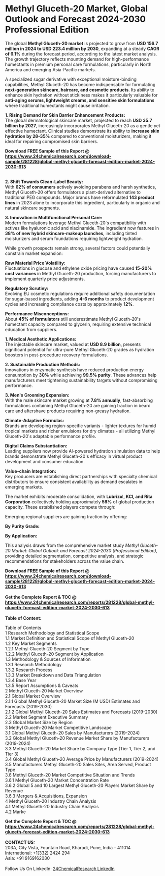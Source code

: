 <h1>Methyl Gluceth-20 Market, Global Outlook and Forecast 2024-2030 Professional Edition</h1><p>The global <strong>Methyl Gluceth-20 market</strong> is projected to grow from <strong>USD 156.7 million in 2024 to USD 223.4 million by 2030</strong>, expanding at a steady <strong>CAGR of 6.1%</strong> during the forecast period, according to the latest market analysis. The growth trajectory reflects mounting demand for high-performance humectants in premium personal care formulations, particularly in North America and emerging Asia-Pacific markets.</p><p>A specialized sugar derivative with exceptional moisture-binding capabilities, Methyl Gluceth-20 has become indispensable for formulating <strong>next-generation skincare, haircare, and cosmetic products</strong>. Its ability to enhance skin hydration without stickiness makes it particularly valuable for <strong>anti-aging serums, lightweight creams, and sensitive skin formulations</strong> where traditional humectants might cause irritation.</p><p><strong>1. Rising Demand for Skin Barrier Enhancement Products:</strong><br>
The global dermatological skincare market, projected to reach <strong>USD 35.7 billion by 2027</strong>, increasingly incorporates Methyl Gluceth-20 as a gentle yet effective humectant. Clinical studies demonstrate its ability to <strong>increase skin hydration by 28-35%</strong> compared to conventional moisturizers, making it ideal for repairing compromised skin barriers.</p><div><b>Download FREE Sample of this Report @ 
            <a href="https://www.24chemicalresearch.com/download-sample/281228/global-methyl-gluceth-forecast-edition-market-2024-2030-613">
            https://www.24chemicalresearch.com/download-sample/281228/global-methyl-gluceth-forecast-edition-market-2024-2030-613</a></b></div><br><p><strong>2. Shift Towards Clean-Label Beauty:</strong><br>
With <strong>62% of consumers</strong> actively avoiding parabens and harsh synthetics, Methyl Gluceth-20 offers formulators a plant-derived alternative to traditional PEG compounds. Major brands have reformulated <strong>143 product lines</strong> in 2023 alone to incorporate this ingredient, particularly in organic and natural skincare segments.</p><p><strong>3. Innovation in Multifunctional Personal Care:</strong><br>
Modern formulations leverage Methyl Gluceth-20's compatibility with actives like hyaluronic acid and niacinamide. The ingredient now features in <strong>38% of new hybrid skincare-makeup launches</strong>, including tinted moisturizers and serum foundations requiring lightweight hydration.</p><p>While growth prospects remain strong, several factors could potentially constrain market expansion:</p><p><strong>Raw Material Price Volatility:</strong><br>
    Fluctuations in glucose and ethylene oxide pricing have caused <strong>15-20% cost variances</strong> in Methyl Gluceth-20 production, forcing manufacturers to implement quarterly price adjustments.</p><p><strong>Regulatory Scrutiny:</strong><br>
    Evolving EU cosmetic regulations require additional safety documentation for sugar-based ingredients, adding <strong>4-6 months</strong> to product development cycles and increasing compliance costs by approximately <strong>12%</strong>.</p><p><strong>Performance Misconceptions:</strong><br>
    About <strong>45% of formulators</strong> still underestimate Methyl Gluceth-20's humectant capacity compared to glycerin, requiring extensive technical education from suppliers.</p><p><strong>1. Medical Aesthetic Applications:</strong><br>
The injectable skincare market, valued at <strong>USD 8.9 billion</strong>, presents significant potential for ultra-pure Methyl Gluceth-20 grades as hydration boosters in post-procedure recovery formulations.</p><p><strong>2. Sustainable Production Methods:</strong><br>
Innovations in enzymatic synthesis have reduced production energy consumption by <strong>30%</strong> while achieving <strong>99.5% purity</strong>. These advances help manufacturers meet tightening sustainability targets without compromising performance.</p><p><strong>3. Men's Grooming Expansion:</strong><br>
With the male skincare market growing at <strong>7.8% annually</strong>, fast-absorbing formulations containing Methyl Gluceth-20 are gaining traction in beard care and aftershave products requiring non-greasy hydration.</p><p><strong>Climate-Adaptive Formulas:</strong><br>
    Brands are developing region-specific variants - lighter textures for humid tropical markets and richer emulsions for dry climates - all utilizing Methyl Gluceth-20's adaptable performance profile.</p><p><strong>Digital Claims Substantiation:</strong><br>
    Leading suppliers now provide AI-powered hydration simulation data to help brands demonstrate Methyl Gluceth-20's efficacy in virtual product development and consumer education.</p><p><strong>Value-chain Integration:</strong><br>
    Key producers are establishing direct partnerships with specialty chemical distributors to ensure consistent availability as demand escalates in emerging markets.</p><p>The market exhibits moderate consolidation, with <strong>Lubrizol, KCI, and Rita Corporation</strong> collectively holding approximately <strong>58%</strong> of global production capacity. These established players compete through:</p><p>Emerging regional suppliers are gaining traction by offering:</p><p><strong>By Purity Grade:</strong></p><p><strong>By Application:</strong></p><p>This analysis draws from the comprehensive market study <em>Methyl Gluceth-20 Market: Global Outlook and Forecast 2024-2030 (Professional Edition)</em>, providing detailed segmentation, competitive analysis, and strategic recommendations for stakeholders across the value chain.</p><div><b>Download FREE Sample of this Report @ 
            <a href="https://www.24chemicalresearch.com/download-sample/281228/global-methyl-gluceth-forecast-edition-market-2024-2030-613">
            https://www.24chemicalresearch.com/download-sample/281228/global-methyl-gluceth-forecast-edition-market-2024-2030-613</a></b></div><br><div><b>Get the Complete Report & TOC @ 
            <a href="https://www.24chemicalresearch.com/reports/281228/global-methyl-gluceth-forecast-edition-market-2024-2030-613">
            https://www.24chemicalresearch.com/reports/281228/global-methyl-gluceth-forecast-edition-market-2024-2030-613</a></b></div><br>
            <b>Table of Content:</b><p>Table of Contents<br />
 1 Research Methodology and Statistical Scope<br />
 1.1 Market Definition and Statistical Scope of Methyl Gluceth-20<br />
 1.2 Key Market Segments<br />
 1.2.1 Methyl Gluceth-20 Segment by Type<br />
 1.2.2 Methyl Gluceth-20 Segment by Application<br />
 1.3 Methodology & Sources of Information<br />
 1.3.1 Research Methodology<br />
 1.3.2 Research Process<br />
 1.3.3 Market Breakdown and Data Triangulation<br />
 1.3.4 Base Year<br />
 1.3.5 Report Assumptions & Caveats<br />
 2 Methyl Gluceth-20 Market Overview<br />
 2.1 Global Market Overview<br />
 2.1.1 Global Methyl Gluceth-20 Market Size (M USD) Estimates and Forecasts (2019-2030)<br />
 2.1.2 Global Methyl Gluceth-20 Sales Estimates and Forecasts (2019-2030)<br />
 2.2 Market Segment Executive Summary<br />
 2.3 Global Market Size by Region<br />
 3 Methyl Gluceth-20 Market Competitive Landscape<br />
 3.1 Global Methyl Gluceth-20 Sales by Manufacturers (2019-2024)<br />
 3.2 Global Methyl Gluceth-20 Revenue Market Share by Manufacturers (2019-2024)<br />
 3.3 Methyl Gluceth-20 Market Share by Company Type (Tier 1, Tier 2, and Tier 3)<br />
 3.4 Global Methyl Gluceth-20 Average Price by Manufacturers (2019-2024)<br />
 3.5 Manufacturers Methyl Gluceth-20 Sales Sites, Area Served, Product Type<br />
 3.6 Methyl Gluceth-20 Market Competitive Situation and Trends<br />
 3.6.1 Methyl Gluceth-20 Market Concentration Rate<br />
 3.6.2 Global 5 and 10 Largest Methyl Gluceth-20 Players Market Share by Revenue<br />
 3.6.3 Mergers & Acquisitions, Expansion<br />
 4 Methyl Gluceth-20 Industry Chain Analysis<br />
 4.1 Methyl Gluceth-20 Industry Chain Analysis<br />
 4.2 Marke</p><div><b>Get the Complete Report & TOC @ 
            <a href="https://www.24chemicalresearch.com/reports/281228/global-methyl-gluceth-forecast-edition-market-2024-2030-613">
            https://www.24chemicalresearch.com/reports/281228/global-methyl-gluceth-forecast-edition-market-2024-2030-613</a></b></div><br><b>CONTACT US:</b><br>
            203A, City Vista, Fountain Road, Kharadi, Pune, India - 411014<br>
            International: +1(332) 2424 294<br>
            Asia: +91 9169162030 <br><br>
            Follow Us On LinkedIn: <a href="https://www.linkedin.com/company/24chemicalresearch/">24ChemicalResearch LinkedIn</a>